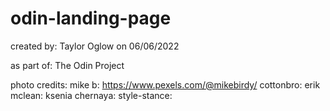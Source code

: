 # odin-landing-page

created by: Taylor Oglow on 06/06/2022

as part of: The Odin Project

photo credits: mike b: https://www.pexels.com/@mikebirdy/
cottonbro: 
erik mclean:
ksenia chernaya: 
style-stance: 